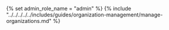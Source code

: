 {% set admin_role_name = "admin" %}
{% include "../../../../../includes/guides/organization-management/manage-organizations.md" %}


